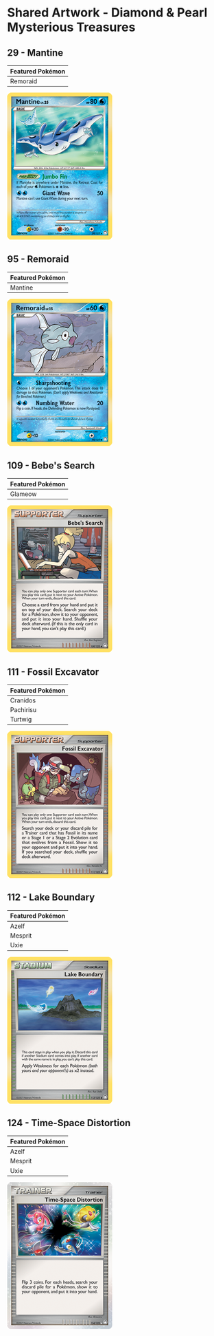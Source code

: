 # Shared Artwork - Diamond & Pearl Mysterious Treasures

## 29 - Mantine

|Featured Pokémon|
|:--|
|Remoraid

![Mantine](/images/SharedArtwork/dpmysterioustreasures-29.png)

## 95 - Remoraid

|Featured Pokémon|
|:--|
|Mantine

![Remoraid](/images/SharedArtwork/dpmysterioustreasures-95.png)

## 109 - Bebe's Search

|Featured Pokémon|
|:--|
|Glameow

![Bebe's Search](/images/SharedArtwork/dpmysterioustreasures-109.png)

## 111 - Fossil Excavator

|Featured Pokémon|
|:--|
|Cranidos
|Pachirisu
|Turtwig

![Fossil Excavator](/images/SharedArtwork/dpmysterioustreasures-111.png)

## 112 - Lake Boundary

|Featured Pokémon|
|:--|
|Azelf
|Mesprit
|Uxie

![Lake Boundary](/images/SharedArtwork/dpmysterioustreasures-112.png)

## 124 - Time-Space Distortion

|Featured Pokémon|
|:--|
|Azelf
|Mesprit
|Uxie

![Time-Space Distortion](/images/SharedArtwork/dpmysterioustreasures-124.png)
